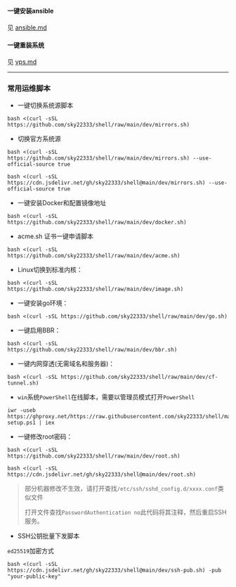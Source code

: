 #### 一键安装ansible

见 [ansible.md](./ansible.md)


#### 一键重装系统

见 [vps.md](./vps.md)

---

### 常用运维脚本

- 一键切换系统源脚本
```
bash <(curl -sSL https://github.com/sky22333/shell/raw/main/dev/mirrors.sh)
```
- 切换官方系统源
```
bash <(curl -sSL https://github.com/sky22333/shell/raw/main/dev/mirrors.sh) --use-official-source true
```
```
bash <(curl -sSL https://cdn.jsdelivr.net/gh/sky22333/shell@main/dev/mirrors.sh) --use-official-source true
```


- 一键安装Docker和配置镜像地址
```
bash <(curl -sSL https://github.com/sky22333/shell/raw/main/dev/docker.sh)
```


- acme.sh 证书一键申请脚本

```
bash <(curl -sSL https://github.com/sky22333/shell/raw/main/dev/acme.sh)
```


- Linux切换到标准内核：
```
bash <(curl -sSL https://github.com/sky22333/shell/raw/main/dev/image.sh)
```

- 一键安装go环境：
```
bash <(curl -sSL https://github.com/sky22333/shell/raw/main/dev/go.sh)
```


- 一键启用BBR：
```
bash <(curl -sSL https://github.com/sky22333/shell/raw/main/dev/bbr.sh)
```

- 一键内网穿透(无需域名和服务器)：
```
bash <(curl -sSL https://github.com/sky22333/shell/raw/main/dev/cf-tunnel.sh)
```

- `win`系统`PowerShell`在线脚本，需要以管理员模式打开`PowerShell`
```
iwr -useb https://ghproxy.net/https://raw.githubusercontent.com/sky22333/shell/main/dev/cf-setup.ps1 | iex
```

- 一键修改root密码：
```
bash <(curl -sSL https://github.com/sky22333/shell/raw/main/dev/root.sh)
```
```
bash <(curl -sSL https://cdn.jsdelivr.net/gh/sky22333/shell@main/dev/root.sh)
```
> 部分机器修改不生效，请打开查找`/etc/ssh/sshd_config.d/xxxx.conf`类似文件
> 
> 打开文件查找`PasswordAuthentication no`此代码将其注释，然后重启SSH服务。

- SSH公钥批量下发脚本

`ed25519`加密方式
```
bash <(curl -sSL https://cdn.jsdelivr.net/gh/sky22333/shell@main/dev/ssh-pub.sh) -pub "your-public-key"
```
